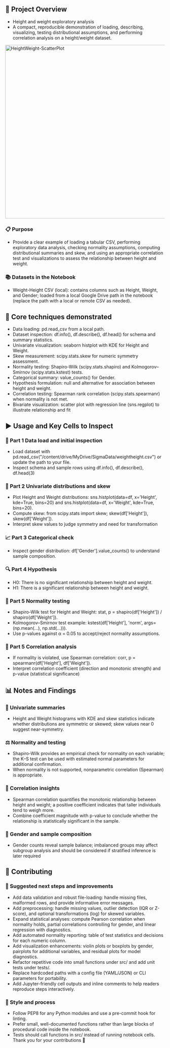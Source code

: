 ## 📐 Project Overview
- Height and weight exploratory analysis
- A compact, reproducible demonstration of loading, describing, visualizing, testing distributional assumptions, and performing correlation analysis on a height/weight dataset.

<img width="852" height="547" alt="HeightWeight-ScatterPlot" src="https://github.com/user-attachments/assets/44e60e39-58ec-4564-a783-902b9151cd85" />


### 📋 Purpose
- Provide a clear example of loading a tabular CSV, performing exploratory data analysis, checking normality assumptions, computing distributional summaries and skew, and using an appropriate correlation test and visualizations to assess the relationship between height and weight.


### 📚 Datasets in the Notebook
- Weight-Height CSV (local): contains columns such as Height, Weight, and Gender; loaded from a local Google Drive path in the notebook (replace the path with a local or remote CSV as needed).


## 🧰 Core techniques demonstrated
- Data loading: pd.read_csv from a local path.
- Dataset inspection: df.info(), df.describe(), df.head() for schema and summary statistics.
- Univariate visualization: seaborn histplot with KDE for Height and Weight.
- Skew measurement: scipy.stats.skew for numeric symmetry assessment.
- Normality testing: Shapiro-Wilk (scipy.stats.shapiro) and Kolmogorov–Smirnov (scipy.stats.kstest) tests.
- Categorical summary: value_counts() for Gender.
- Hypothesis formulation: null and alternative for association between height and weight.
- Correlation testing: Spearman rank correlation (scipy.stats.spearmanr) when normality is not met.
- Bivariate visualization: scatter plot with regression line (sns.regplot) to illustrate relationship and fit


## ▶️ Usage and Key Cells to Inspect
### 🧪 Part 1 Data load and initial inspection
- Load dataset with pd.read_csv("/content/drive/MyDrive/SigmaData/weightheight.csv") or update the path to your file.
- Inspect schema and sample rows using df.info(), df.describe(), df.head(3)

### 🧾 Part 2 Univariate distributions and skew
- Plot Height and Weight distributions: sns.histplot(data=df, x='Height', kde=True, bins=20) and sns.histplot(data=df, x='Weight', kde=True, bins=20).
- Compute skew: from scipy.stats import skew; skew(df['Height']), skew(df['Weight']).
- Interpret skew values to judge symmetry and need for transformation

### 📈 Part 3 Categorical check
- Inspect gender distribution: df['Gender'].value_counts() to understand sample composition.

### 🔍 Part 4 Hypothesis
- H0: There is no significant relationship between height and weight.
- H1: There is a significant relationship between height and weight.

### 🔬 Part 5 Normality testing
- Shapiro-Wilk test for Height and Weight: stat, p = shapiro(df['Height']) / shapiro(df['Weight']).
- Kolmogorov–Smirnov test example: kstest(df['Height'], 'norm', args=(np.mean(...), np.std(...))).
- Use p-values against α = 0.05 to accept/reject normality assumptions.

### 🧭 Part 5 Correlation analysis
- If normality is violated, use Spearman correlation: corr, p = spearmanr(df['Height'], df['Weight']).
- Interpret correlation coefficient (direction and monotonic strength) and p-value (statistical significance)

  
## 📊 Notes and Findings
### 📌 Univariate summaries
- Height and Weight histograms with KDE and skew statistics indicate whether distributions are symmetric or skewed; skew values near 0 suggest near-symmetry.

### ⚖️ Normality and testing
- Shapiro-Wilk provides an empirical check for normality on each variable; the K–S test can be used with estimated normal parameters for additional confirmation.
- When normality is not supported, nonparametric correlation (Spearman) is appropriate.

### 🔗 Correlation insights
- Spearman correlation quantifies the monotonic relationship between height and weight; a positive coefficient indicates that taller individuals tend to weigh more.
- Combine coefficient magnitude with p-value to conclude whether the relationship is statistically significant in the sample.

### 🧾 Gender and sample composition
- Gender counts reveal sample balance; imbalanced groups may affect subgroup analysis and should be considered if stratified inference is later required

  
## 🤝 Contributing
### 🚀 Suggested next steps and improvements
- Add data validation and robust file-loading: handle missing files, malformed rows, and provide informative error messages.
- Add preprocessing: handle missing values, outlier detection (IQR or Z-score), and optional transformations (log) for skewed variables.
- Expand statistical analyses: compute Pearson correlation when normality holds, partial correlations controlling for gender, and linear regression with diagnostics.
- Add automated normality reporting: table of test statistics and decisions for each numeric column.
- Add visualization enhancements: violin plots or boxplots by gender, pairplots for additional variables, and residual plots for model diagnostics.
- Refactor repetitive code into small functions under src/ and add unit tests under tests/.
- Replace hardcoded paths with a config file (YAML/JSON) or CLI parameters for portability.
- Add Jupyter-friendly cell outputs and inline comments to help readers reproduce steps interactively.

### 🧭 Style and process
- Follow PEP8 for any Python modules and use a pre-commit hook for linting.
- Prefer small, well-documented functions rather than large blocks of procedural code inside the notebook.
- Tests should call functions in src/ instead of running notebook cells.
Thank you for your contributions 🎉







